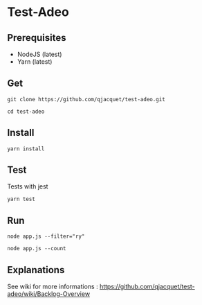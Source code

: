 # Test-Adeo

## Prerequisites
- NodeJS (latest)
- Yarn (latest)

## Get
`git clone https://github.com/qjacquet/test-adeo.git`

`cd test-adeo`

## Install
`yarn install`

## Test
Tests with jest

`yarn test`

## Run
`node app.js --filter="ry"`

`node app.js --count`

## Explanations

See wiki for more informations : https://github.com/qjacquet/test-adeo/wiki/Backlog-Overview
